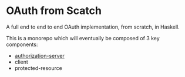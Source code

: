 # OAuth from Scatch

A full end to end to end OAuth implementation, from scratch, in Haskell.

This is a monorepo which will eventually be composed of 3 key components:

*  [authorization-server](https://github.com/imjacobclark/oauth-from-scratch/tree/master/authorization-server)
* client
* protected-resource
